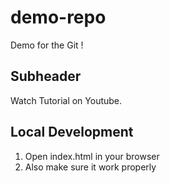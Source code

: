 # demo-repo

Demo for the Git !

## Subheader

Watch Tutorial on Youtube.

## Local Development

1. Open index.html in your browser
2. Also make sure it work properly